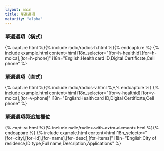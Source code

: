 ```yaml
---
layout: main
title: 單選選項
maturity: "alpha"
---
```


### 單選選項（橫式）

{% capture html %}{% include radio/radios-h.html %}{% endcapture %}
{% include example.html 
  content=html
  i18n_selector="[for=h-healthid],[for=h-moica],[for=h-phone]" 
  i18n="English:Health card ID,Digital Certificate,Cell phone"
%}

### 單選選項（直式）

{% capture html %}{% include radio/radios-v.html %}{% endcapture %}
{% include example.html 
  content=html
  i18n_selector="[for=v-healthid],[for=v-moica],[for=v-phone]" 
  i18n="English:Health card ID,Digital Certificate,Cell phone"
%}

### 單選選項與追加欄位

{% capture html %}{% include radio/radios-with-extra-elements.html %}{% endcapture %}
{% include example.html 
  content=html
  i18n_selector="[for=city],[for=id],[for=name],[for=desc],[for=items]" 
  i18n="English:City of residence,ID type,Full name,Description,Applications"
%}
